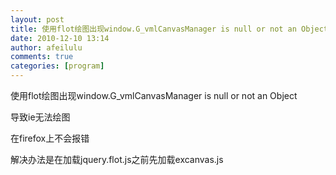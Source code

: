 ```yaml
---
layout: post
title: 使用flot绘图出现window.G_vmlCanvasManager is null or not an Object
date: 2010-12-10 13:14
author: afeilulu
comments: true
categories: [program]
---
```

使用flot绘图出现window.G_vmlCanvasManager is null or not an Object

导致ie无法绘图

在firefox上不会报错

解决办法是在加载jquery.flot.js之前先加载excanvas.js

&nbsp;
